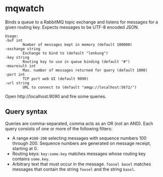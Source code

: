 # mqwatch 

Binds a queue to a RabbitMQ topic exchange and listens for messages for a given routing key.
Expects messages to be UTF-8 encoded JSON.

    Usage:
    -buf int
            Number of messages kept in memory (default 100000)
    -exchange string
            Exchange to bind to (default "lenkung")
    -key string
            Routing key to use in queue binding (default "#")
    -maxresult int
            Max. number of messages returned for query (default 1000)
    -port int
            TCP port web UI (default 9090)
    -url string
            URL to connect to (default "amqp://localhost:5672/")

Open http://localhost:9090 and fire some queries.

## Query syntax

Queries are comma-separated, comma acts as an OR (not an AND). Each query consists of
one or more of the following filters:

* A range `#100-200` selecting messages with sequence numbers 100 through 200. Sequence
  numbers are generated on message receipt, starting at 0.
* Routing keys: `key:some.key` matches messages whose routing key contains `some.key`.
* Arbitrary text that must occur in the message. `foosel basel` matches messages that contain
  the string `foosel` and the string `basel`.
